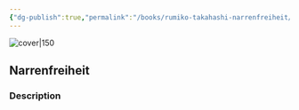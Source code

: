 ```yaml
---
{"dg-publish":true,"permalink":"/books/rumiko-takahashi-narrenfreiheit/","title":"\"Narrenfreiheit\"","tags":["manga","Fantasy"]}
---
```




![cover|150](http://books.google.com/books/content?id=QwfYwQEACAAJ&printsec=frontcover&img=1&zoom=1&source=gbs_api)

## Narrenfreiheit

### Description


```